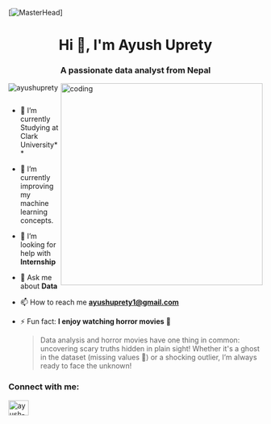 [![MasterHead](https://preview.redd.it/which-tool-is-used-to-make-deployment-diagrams-animated-v0-9mglchznt9db1.gif?width=1540&auto=webp&s=b355f467c74a1ced5b96a44fb11fc75acc30f67d)]
<h1 align="center">Hi 👋, I'm Ayush Uprety</h1>
<h3 align="center">A passionate data analyst from Nepal</h3>
<img align='right' alt='coding' width='400' src='https://media4.giphy.com/media/Wsju5zAb5kcOfxJV9i/200w.webp?cid=ecf05e47glpzqz5pa1o3jqzto9hxafy2ragsix914otsrxs8&rid=200w.webp&ct=g'

<p align="left"> <img src="https://komarev.com/ghpvc/?username=ayushuprety&label=Profile%20views&color=0e75b6&style=flat" alt="ayushuprety" /> </p>

<p align="left"> <a href="https://twitter.com/" target="blank"><img src="https://img.shields.io/twitter/follow/?logo=twitter&style=for-the-badge" alt="" /></a> </p>

- 🔭 I’m currently Studying at Clark University**

- 🌱 I’m currently improving my machine learning concepts.

- 🤝 I’m looking for help with **Internship**

<!-- - 👨‍💻 -->

- 💬 Ask me about **Data**

- 📫 How to reach me **ayushuprety1@gmail.com**

- ⚡ Fun fact: **I enjoy watching horror movies** 👻  
  > Data analysis and horror movies have one thing in common: uncovering scary truths hidden in plain sight! Whether it's a ghost in the dataset (missing values 👀) or a shocking outlier,
  > I’m always ready to face the unknown!


<h3 align="left">Connect with me:</h3>
<p align="left">
<a href="https://linkedin.com/in/ayush-uprety-8a2a22132" target="blank"><img align="center" src="https://raw.githubusercontent.com/rahuldkjain/github-profile-readme-generator/master/src/images/icons/Social/linked-in-alt.svg" alt="ayush-uprety-8a2a22132" height="30" width="40" /></a>
</p>
